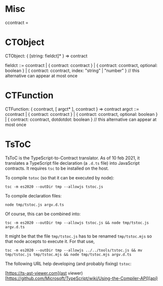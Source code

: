 
Misc
====

ccontract = <a value coercicle into a contract>


CTObject
========

CTObject: { [string: fieldct]* } => contract

fieldct ::=
    ccontract
  | { contract: ccontract }
  | { contract: ccontract, optional: boolean }
  | { contract: ccontract, index: "string" | "number" }
    // this alternative can appear at most once


CTFunction
==========

CTFunction: { ccontract, [ argct* ], ccontract } => contract
argct ::=
    ccontract
  | { contract: ccontract }
  | { contract: ccontract, optional: boolean }
  | { contract: ccontract, dotdotdot: boolean }
    // this alternative can appear at most once

TsToC
=====

TsToC is the TypeScript-to-Contract translator. As of 10 feb 2021,
it translates a TypeScript file declaration (a `.d.ts` file) into
JavaScript contracts. It requires `tsc` to be installed on the host.

To compile `totoc` (so that it can be executed by node):

```shell
tsc -m es2020 --outDir tmp --allowjs tstoc.js
```

To compile declaration files:

```shell
node tmp/tstoc.js argv.d.ts
```
Of course, this can be combined into:

```shell
tsc -m es2020 --outDir tmp --allowjs tstoc.js && node tmp/tstoc.js argv.d.ts
```


It might be that the file `tmp/tstoc.js` has to be renamed `tmp/tstoc.mjs`
so that node accepts to execute it. For that use,

```shell
tsc -m es2020 --outDir tmp --allowjs ../../tools/tstoc.js && mv tmp/tstoc.js tmp/tstoc.mjs && node tmp/tstoc.mjs argv.d.ts
```

The following URL help developing (and probably fixing) `tstoc`:

  [https://ts-ast-viewer.com](ast viewer)
  [https://github.com/Microsoft/TypeScript/wiki/Using-the-Compiler-API](api)
